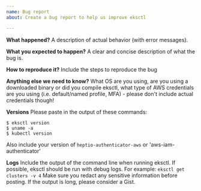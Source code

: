 ```yaml
---
name: Bug report
about: Create a bug report to help us improve eksctl

---
```


**What happened?**
A description of actual behavior (with error messages).

**What you expected to happen?**
A clear and concise description of what the bug is.

**How to reproduce it?**
Include the steps to reproduce the bug

**Anything else we need to know?**
What OS are you using, are you using a downloaded binary or did you compile eksctl, what type of AWS credentials are you using (i.e. default/named profile, MFA) - please don't include actual credentials though!

**Versions**
Please paste in the output of these commands:
```
$ eksctl version
$ uname -a
$ kubectl version
```
Also include your version of `heptio-authenticator-aws` or 'aws-iam-authenticator'

**Logs**
Include the output of the command line when running eksctl. If possible, eksctl should be run with debug logs. For example:
`eksctl get clusters -v 4`
Make sure you redact any sensitive information before posting.
If the output is long, please consider a Gist.

